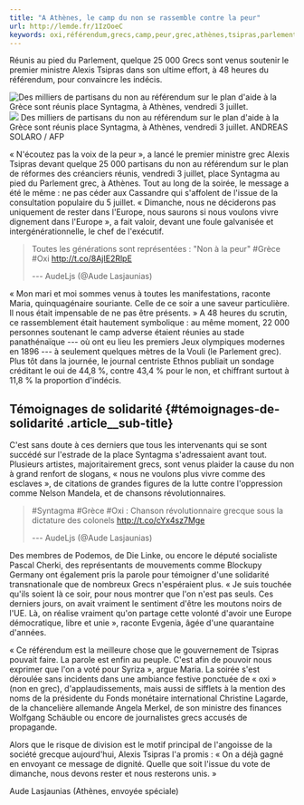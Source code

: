 ```yaml
---
title: "A Athènes, le camp du non se rassemble contre la peur"
url: http://lemde.fr/1IzOoeC
keywords: oxi,référendum,grecs,camp,peur,grec,athènes,tsipras,parlement,syntagma,réunis,place,rassemble,venus
---
```

Réunis au pied du Parlement, quelque 25 000 Grecs sont venus soutenir le premier ministre Alexis Tsipras dans son ultime effort, à 48 heures du référendum, pour convaincre les indécis.

![Des milliers de partisans du non au référendum sur le plan d\'aide à la Grèce sont réunis place Syntagma, à Athènes, vendredi 3 juillet.](https://img.lemde.fr/2015/07/03/0/0/3500/2330/688/0/60/0/6c462a5_5885955-01-06.jpg) ![](https://img.lemde.fr/2015/07/03/0/0/3500/2330/688/0/60/0/6c462a5_5885955-01-06.jpg) Des milliers de partisans du non au référendum sur le plan d\'aide à la Grèce sont réunis place Syntagma, à Athènes, vendredi 3 juillet. ANDREAS SOLARO / AFP

« N'écoutez pas la voix de la peur », a lancé le premier ministre grec Alexis Tsipras devant quelque 25 000 partisans du non au référendum sur le plan de réformes des créanciers réunis, vendredi 3 juillet, place Syntagma au pied du Parlement grec, à Athènes. Tout au long de la soirée, le message a été le même : ne pas céder aux Cassandre qui s'affolent de l'issue de la consultation populaire du 5 juillet. « Dimanche, nous ne déciderons pas uniquement de rester dans l'Europe, nous saurons si nous voulons vivre dignement dans l'Europe », a fait valoir, devant une foule galvanisée et intergénérationnelle, le chef de l'exécutif.

> Toutes les générations sont représentées : \"Non à la peur\" \#Grèce \#Oxi http://t.co/8AjIE2RlpE
>
> --- AudeLjs (\@Aude Lasjaunias) [](//twitter.com/AudeLjs/status/617033999119220737)

« Mon mari et moi sommes venus à toutes les manifestations, raconte Maria, quinquagénaire souriante. Celle de ce soir a une saveur particulière. Il nous était impensable de ne pas être présents. » A 48 heures du scrutin, ce rassemblement était hautement symbolique : au même moment, 22 000 personnes soutenant le camp adverse étaient réunies au stade panathénaïque --- où ont eu lieu les premiers Jeux olympiques modernes en 1896 --- à seulement quelques mètres de la Vouli (le Parlement grec). Plus tôt dans la journée, le journal centriste Ethnos publiait un sondage créditant le oui de 44,8 %, contre 43,4 % pour le non, et chiffrant surtout à 11,8 % la proportion d'indécis.

Témoignages de solidarité {#témoignages-de-solidarité .article__sub-title}
-------------------------

C'est sans doute à ces derniers que tous les intervenants qui se sont succédé sur l'estrade de la place Syntagma s'adressaient avant tout. Plusieurs artistes, majoritairement grecs, sont venus plaider la cause du non à grand renfort de slogans, « nous ne voulons plus vivre comme des esclaves », de citations de grandes figures de la lutte contre l'oppression comme Nelson Mandela, et de chansons révolutionnaires.

> \#Syntagma \#Grèce \#Oxi : Chanson révolutionnaire grecque sous la dictature des colonels http://t.co/cYx4sz7Mge
>
> --- AudeLjs (\@Aude Lasjaunias) [](//twitter.com/AudeLjs/status/617027418159742976)

Des membres de Podemos, de Die Linke, ou encore le député socialiste Pascal Cherki, des représentants de mouvements comme Blockupy Germany ont également pris la parole pour témoigner d'une solidarité transnationale que de nombreux Grecs n'espéraient plus. « Je suis touchée qu'ils soient là ce soir, pour nous montrer que l'on n'est pas seuls. Ces derniers jours, on avait vraiment le sentiment d'être les moutons noirs de l'UE. Là, on réalise vraiment qu'on partage cette volonté d'avoir une Europe démocratique, libre et unie », raconte Evgenia, âgée d'une quarantaine d'années.

« Ce référendum est la meilleure chose que le gouvernement de Tsipras pouvait faire. La parole est enfin au peuple. C'est afin de pouvoir nous exprimer que l'on a voté pour Syriza », argue Maria. La soirée s'est déroulée sans incidents dans une ambiance festive ponctuée de « oxi » (non en grec), d'applaudissements, mais aussi de sifflets à la mention des noms de la présidente du Fonds monétaire international Christine Lagarde, de la chancelière allemande Angela Merkel, de son ministre des finances Wolfgang Schäuble ou encore de journalistes grecs accusés de propagande.

Alors que le risque de division est le motif principal de l'angoisse de la société grecque aujourd'hui, Alexis Tsipras l'a promis : « On a déjà gagné en envoyant ce message de dignité. Quelle que soit l'issue du vote de dimanche, nous devons rester et nous resterons unis. »

Aude Lasjaunias (Athènes, envoyée spéciale)
